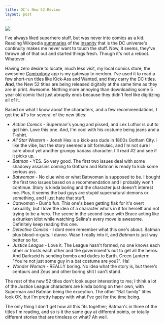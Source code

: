 ```yaml
--- 
title: DC's New 52 Review
layout: post
---
```

<img src="http://dcu.blog.dccomics.com/files/2011/07/Justice-League-12-150x150.jpg">

I've always liked superhero stuff, but was never into comics as a kid.
Reading Wikipedia [summaries][flashpoint] of the [insanity][crisis] that is the DC universe's continuity makes me never want to touch the stuff.  Now, it seems, they've thrown all of that out and started things fresh.  Though it's not a reboot.  Whatever.

Having zero desire to locate, much less visit, my local comics store, the awesome [Comixology](http://www.comixology.com/) app is
my gateway to nerdom.  I've used it to read a few  short-run titles like Kick-Ass and Wanted, and they carry the DC titles.
**And**, the New 52 titles are being released digitally at the same time as they are in print.  Awesome.  Nothing more annoying
than downloading some 5 year old comic that just abruptly ends because they didn't feel like digitizing all of it.

Based on what I know about the characters, and a few recommendations, I got the #1's for several of the new titles:



* *Action Comics* - Superman's young and pissed, and Lex Luthor is out to get him.  Love this one.  And, I'm cool with his costume being jeans and a T-shirt. 
* *All Star Western* - Jonah Hex is a kick-ass dude in 1800s Gotham City.  I like the vibe, but the story seemed a bit formulaic,
  and I'm not sure I care about yet another grumpy badass character.  I'll read #2 and see if it picks up.
* *Batman* - YES.  So very good.  The first two issues deal with some shadowy assasins coming to Gotham and Batman is ready to
  kick some serious ass.
* *Batwoman* - No clue who or what Batwoman is supposed to be.  I bought the first two issues based on a recommendation and I
  probably won't continue.  Story is kinda boring and the character just doesn't interest me.  Plus, it seems the bad guys are
  stupid supernatural demons or something, and I just hate that stuff.
* *Catwoman* - Dumb fun.  This one's been getting flak for it's overt sexuality, but I love the idea of a character who's in it
  for herself and not trying to be a hero.  The scene in the second issue with Bruce acting like a drunken idiot while watching
  Selina's every move is awesome.  Definitely keep reading this one.
* *Detective Comics* - I dont even remember what this one's about.  Batman plus blood-n-guts.  I dunno.  Wasn't really into it,
  and *Batman* is just way better so far.
* *Justice League* - Love it.  The League hasn't formed, no one knows each other *or* trusts each other and the government's out
  to get all the heros.  And Darkseid is sending bombs and dudes to Earth.  Green Lantern: "You're not just some guy in a bat
  costume are you?".  Ha!
* *Wonder Woman* - REALLY boring.  No idea what the story is, but there's centaurs and Zeus and other boring shit I can't stand.

The rest of the new 52 titles don't look super interesting to me; I think a lot of the Justice League characters are kinda boring
on their own, with Superman and Batman being the exception.  The other "Bat family" titles look OK, but I'm pretty happy with
what I've got for the time being.


The only thing I don't get how all this fits together; Batman's in three of the titles I'm reading, and so is it the same guy at
different points, or totally different stories that are timeless or what?  Ah well. 

[crisis]: http://en.wikipedia.org/wiki/Infinite_Crisis
[flashpoint]: http://en.wikipedia.org/wiki/Flashpoint_(comics)
